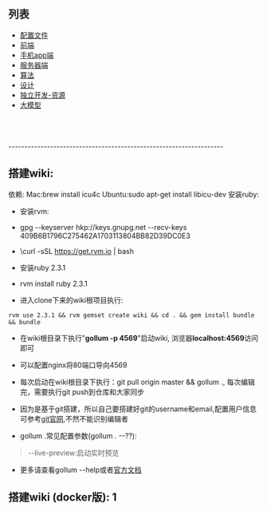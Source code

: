 ## 列表
* [配置文件](config/index)
* [前端](front/index)
* [手机app端](mobile-app)
* [服务器端](server)
* [算法](algorith/index)
* [设计](design/index)
* [独立开发-资源](resource-for-dev)
* [大模型](bid-data)


<br/>
<br/>
<br/>
-------------------------------------------------------------------
<br/>

## 搭建wiki:

依赖:
Mac:brew install icu4c
Ubuntu:sudo apt-get install libicu-dev
安装ruby:

- 安装rvm:

* gpg --keyserver hkp://keys.gnupg.net --recv-keys 409B6B1796C275462A1703113804BB82D39DC0E3

* \curl -sSL https://get.rvm.io | bash

- 安装ruby 2.3.1

* rvm install ruby 2.3.1

* 进入clone下来的wiki根项目执行:

>
```
rvm use 2.3.1 && rvm gemset create wiki && cd . && gem install bundle && bundle
```

- 在wiki根目录下执行"**gollum -p 4569**"启动wiki, 浏览器**localhost:4569**访问即可
- 可以配置nginx将80端口导向4569

- 每次启动在wiki根目录下执行：git pull origin master && gollum ., 每次编辑完，需要执行git push到仓库和大家同步
- 因为是基于git搭建，所以自己要搭建好git的username和email,配置用户信息可参考[git官网](https://git-scm.com/book/zh/v2/%E8%B5%B7%E6%AD%A5-%E5%88%9D%E6%AC%A1%E8%BF%90%E8%A1%8C-Git-%E5%89%8D%E7%9A%84%E9%85%8D%E7%BD%AE),不然不能识别编辑者
- gollum .常见配置参数(gollum . --??):

> --live-preview:启动实时预览

- 更多请查看gollum --help或者[官方文档](https://github.com/gollum/gollum)


## 搭建wiki (docker版): 1
